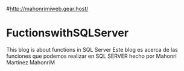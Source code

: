 #http://mahonrimiweb.gear.host/
# FuctionswithSQLServer
This blog is about functions in SQL Server
Este blog es acerca de las funciones que podemos realizar en SQL SERVER hecho por Mahonri Martinez 
MahonriM

